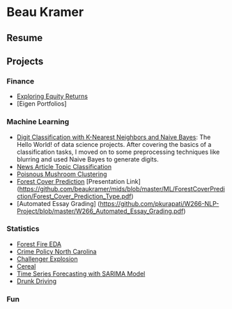# Beau Kramer

## Resume

## Projects

### Finance
- [Exploring Equity Returns](https://github.com/beaukramer/financial_analysis/blob/master/equity_returns.ipynb)
- [Eigen Portfolios]

### Machine Learning
- [Digit Classification with K-Nearest Neighbors and Naive Bayes](https://github.com/beaukramer/mids/blob/master/ML/MNIST/MNIST_knn_nb.ipynb): The Hello World! of data science projects. After covering the basics of a classification tasks, I moved on to some preprocessing techniques like blurring and used Naive Bayes to generate digits.
- [News Article Topic Classification](https://github.com/beaukramer/mids/blob/master/ML/TopicClassification/topic_classification.ipynb)
- [Poisnous Mushroom Clustering](https://github.com/beaukramer/mids/blob/master/ML/Mushroom%20Clustering/mushroom_clustering.ipynb)
- [Forest Cover Prediction](https://github.com/beaukramer/mids/blob/master/ML/ForestCoverPrediction/Forest_Cover_Master_v4.ipynb) [Presentation Link] (https://github.com/beaukramer/mids/blob/master/ML/ForestCoverPrediction/Forest_Cover_Prediction_Type.pdf)
- [Automated Essay Grading] (https://github.com/pkurapati/W266-NLP-Project/blob/master/W266_Automated_Essay_Grading.pdf)

### Statistics
- [Forest Fire EDA](https://github.com/beaukramer/mids/blob/master/Stats/ForestFire/liu_warther_kramer_hegde_fires.pdf)
- [Crime Policy North Carolina](https://github.com/beaukramer/mids/blob/master/Stats/Crime/Kramer_Liu_crime.pdf)
- [Challenger Explosion](https://github.com/beaukramer/mids/blob/master/Stats/Challenger/Kramer_Papandrew_Challenger.pdf)
- [Cereal](https://github.com/beaukramer/mids/blob/master/Stats/Cereal/Kramer_Papandrew_Cereal.pdf)
- [Time Series Forecasting with SARIMA Model](https://github.com/beaukramer/mids/blob/master/Stats/TimeSeries/Kramer_Papandrew_TS.pdf)
- [Drunk Driving](https://github.com/beaukramer/mids/blob/master/Stats/DrunkDriving/Kramer_Papandrew_DrunkDriving.pdf)

### Fun



